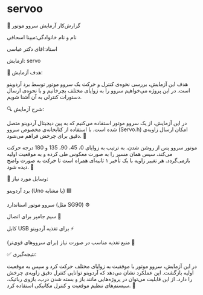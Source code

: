 # servoo
🧪 گزارش‌کار آزمایش سروو موتور 

نام و نام خانوادگی:مبینا اسحاقی

استاد:اقای دکتر عباسی

ازمایش: servo


🎯 هدف آزمایش:

هدف این آزمایش، بررسی نحوه‌ی کنترل و حرکت یک سروو موتور توسط برد آردوینو است. در این پروژه می‌خواهیم سروو را به زوایای مختلف بچرخانیم و با نحوه‌ی ارسال دستورات کنترلی به آن آشنا شویم.

🔍 شرح آزمایش:

در این آزمایش، از یک سروو موتور استفاده می‌کنیم که به پین دیجیتال آردوینو متصل شده است. با استفاده از کتابخانه‌ی مخصوص سروو (Servo.h) امکان ارسال زاویه‌ی دقیق برای چرخش فراهم می‌شود. 📐

موتور سروو پس از روشن شدن، به ترتیب به زوایای 0، 45، 90، 135 و 180 درجه حرکت می‌کند، سپس همان مسیر را به صورت معکوس طی کرده و به موقعیت اولیه بازمی‌گردد. هر تغییر زاویه با یک تأخیر ۱ ثانیه‌ای همراه است تا حرکت به صورت واضح دیده شود. 🔄

🧰 وسایل مورد نیاز:

برد آردوینو (Uno یا مشابه) 🟦

سروو موتور استاندارد (مثل SG90) ⚙️

سیم جامپر برای اتصال 🔌

کابل USB برای تغذیه آردوینو ⚡

منبع تغذیه مناسب در صورت نیاز (برای سرووهای قوی‌تر) 🔋

✅ نتیجه‌گیری:

در این آزمایش، سروو موتور با موفقیت به زوایای مختلف حرکت کرد و سپس به موقعیت اولیه بازگشت. این عملکرد نشان می‌دهد که آردوینو توانایی کنترل دقیق زاویه‌ی چرخش را دارد. از این قابلیت می‌توان در پروژه‌هایی مانند باز و بسته شدن درب، بازوی رباتیک، سیستم‌های تنظیم موقعیت و کنترل مکانیکی استفاده کرد. 🤖


